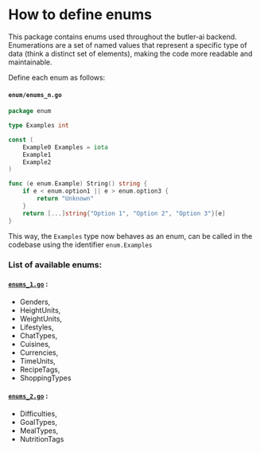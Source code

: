 # How to define enums

This package contains enums used throughout the butler-ai backend. Enumerations are a set of named values that represent a specific type of data (think a distinct set of elements), making the code more readable and maintainable.

Define each enum as follows:

#### `enum/enums_n.go`
```go
package enum

type Examples int

const (
    Example0 Examples = iota
    Example1
    Example2
)

func (e enum.Example) String() string {
    if e < enum.option1 || e > enum.option3 {
        return "Unknown"
    }
    return [...]string{"Option 1", "Option 2", "Option 3"}[e]
}
```

This way, the `Examples` type now behaves as an enum, can be called in the codebase using the identifier `enum.Examples`

### List of available enums:

#### [`enums_1.go`](enums_1.go) :
- Genders,
- HeightUnits,
- WeightUnits,
- Lifestyles,
- ChatTypes,
- Cuisines,
- Currencies,
- TimeUnits,
- RecipeTags,
- ShoppingTypes

#### [`enums_2.go`](enums_2.go) :
- Difficulties,
- GoalTypes,
- MealTypes,
- NutritionTags
